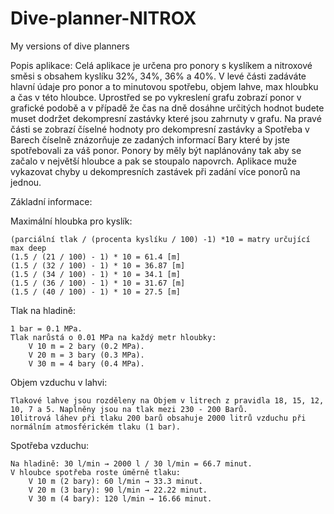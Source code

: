# Dive-planner-NITROX
My versions of dive planners

Popis aplikace:
Celá aplikace je určena pro ponory s kyslíkem a nitroxové směsi s obsahem kyslíku 32%, 34%, 36% a 40%.
V levé části zadáváte hlavní údaje pro ponor a to minutovou spotřebu, objem lahve, max hloubku a čas v této hloubce.
Uprostřed se po vykreslení grafu zobrazí ponor v grafické podobě a v případě že čas na dně dosáhne určitých hodnot budete muset dodržet dekompresní zastávky které jsou zahrnuty v grafu.
Na pravé části se zobrazí číselné hodnoty pro dekompresní zastávky a Spotřeba v Barech číselně znázorňuje ze zadaných informací Bary které by jste spotřebovali za váš ponor.
Ponory by měly být naplánovány tak aby se začalo v největší hloubce a pak se stoupalo napovrch.
Aplikace muže vykazovat chyby u dekompresních zastávek při zadání více ponorů na jednou.


Základní informace:

Maximální hloubka pro kyslík:

    (parciální tlak / (procenta kyslíku / 100) -1) *10 = matry určující max deep
    (1.5 / (21 / 100) - 1) * 10 = 61.4 [m]
    (1.5 / (32 / 100) - 1) * 10 = 36.87 [m]
    (1.5 / (34 / 100) - 1) * 10 = 34.1 [m]
    (1.5 / (36 / 100) - 1) * 10 = 31.67 [m]
    (1.5 / (40 / 100) - 1) * 10 = 27.5 [m]

Tlak na hladině:

    1 bar = 0.1 MPa.
    Tlak narůstá o 0.01 MPa na každý metr hloubky:
        V 10 m = 2 bary (0.2 MPa).
        V 20 m = 3 bary (0.3 MPa).
        V 30 m = 4 bary (0.4 MPa).

Objem vzduchu v lahvi:

    Tlakové lahve jsou rozděleny na Objem v litrech z pravidla 18, 15, 12, 10, 7 a 5. Naplněny jsou na tlak mezi 230 - 200 Barů.
    10litrová láhev při tlaku 200 barů obsahuje 2000 litrů vzduchu při normálním atmosférickém tlaku (1 bar).

Spotřeba vzduchu:

    Na hladině: 30 l/min → 2000 l / 30 l/min = 66.7 minut.
    V hloubce spotřeba roste úměrně tlaku:
        V 10 m (2 bary): 60 l/min → 33.3 minut.
        V 20 m (3 bary): 90 l/min → 22.22 minut.
        V 30 m (4 bary): 120 l/min → 16.66 minut.

